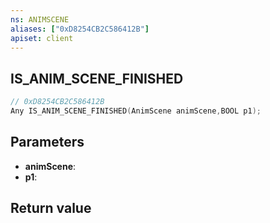 ```yaml
---
ns: ANIMSCENE
aliases: ["0xD8254CB2C586412B"]
apiset: client
---
```

## IS_ANIM_SCENE_FINISHED

```c
// 0xD8254CB2C586412B
Any IS_ANIM_SCENE_FINISHED(AnimScene animScene,BOOL p1);
```


## Parameters
* **animScene**:
* **p1**:

## Return value

